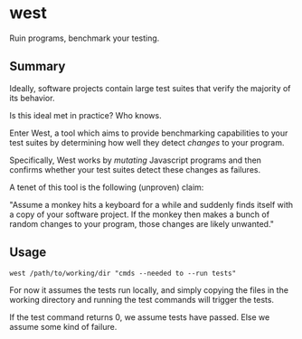 # west
Ruin programs, benchmark your testing.

## Summary
Ideally, software projects contain large test suites that verify the
majority of its behavior.

Is this ideal met in practice? Who knows.

Enter West, a tool which aims to provide benchmarking capabilities to your
test suites by determining how well they detect *changes* to your program.

Specifically, West works by *mutating* Javascript programs and then confirms
whether your test suites detect these changes as failures.

A tenet of this tool is the following (unproven) claim:

  "Assume a monkey hits a keyboard for a while and suddenly finds itself with
   a copy of your software project. If the monkey then makes a bunch of random
   changes to your program, those changes are likely unwanted."

## Usage

`west /path/to/working/dir "cmds --needed to --run tests"`

For now it assumes the tests run locally, and simply copying the files in
the working directory and running the test commands will trigger the tests.

If the test command returns 0, we assume tests have passed. Else we assume some
kind of failure.
